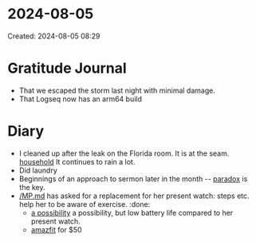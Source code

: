 # 2024-08-05
Created: 2024-08-05 08:29

# Gratitude Journal 

- That we escaped the storm last night with minimal damage.
- That Logseq now has an arm64 build

# Diary 

- I cleaned up after the leak on the Florida room. It is at the seam. [household](household) It continues to rain a lot.
- Did laundry
- Beginnings of an approach to sermon later in the month -- [paradox](/paradox.md) is the key.
- [/MP.md](/MP.md) has asked for a replacement for her present watch: steps etc. help her to be aware of exercise. :done:
    - [a possibility](https://www.amazon.com/Popglory-Smartwatch-Pressure-Monitor-Fitness/dp/B08DXQSVDC?tag=tech-p-o-cq-20&ascsubtag=f928292b53a611ef94affbef2e2963e7&th=1) a possibility, but low battery life compared to her present watch.
    - [amazfit](https://www.amazon.com/Amazfit-Tracking-Measurement-Analysis-Customizable/dp/B09X1NV5B8/ref=sr_1_5?crid=UTNL0OFO552E&dib=eyJ2IjoiMSJ9.TAlnrJpX77CloZxpdhFQAUEbXptI08xxa8Nuy0I7r6ApuEwksFENg2KcyhieEq1diIxzlzoxfECmBEQzFSUJf7ZVqFRupNAIH0yr9ojEqxhpIShETKfFW8Xw_9BjrmXafqJzi062d5h7NO5cafwqGSQgKbh7-kA5iyHVSAWpugs3Xu3SISsmtC5NzFvk6cWitN_b0SHbLtN0X-vInJItDqNhUcJgzxtEcqfpVsEqswMPPyjuOBrfOTykhB86sl4EZnJMH1ep5n81lzNwvpE98ac_1dpQC19AxSe_99DXO-w.9Rw3d1fhGDElkrbYUUh5e15A6-7aVR3O7OmQd1SPjbQ&dib_tag=se&keywords=amazfit&qid=1722916613&s=electronics&sprefix=amazfit%2Celectronics%2C120&sr=1-5&th=1) for $50

